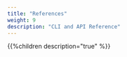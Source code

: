 ```yaml
---
title: "References"
weight: 9
description: "CLI and API Reference"
---
```


{{%children description="true" %}}